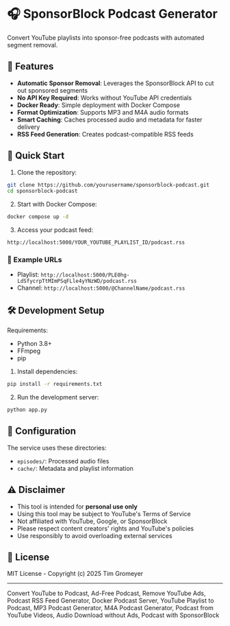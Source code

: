 # 🎧 SponsorBlock Podcast Generator

Convert YouTube playlists into sponsor-free podcasts with automated segment removal.

## 🎯 Features

- **Automatic Sponsor Removal**: Leverages the SponsorBlock API to cut out sponsored segments
- **No API Key Required**: Works without YouTube API credentials
- **Docker Ready**: Simple deployment with Docker Compose
- **Format Optimization**: Supports MP3 and M4A audio formats
- **Smart Caching**: Caches processed audio and metadata for faster delivery
- **RSS Feed Generation**: Creates podcast-compatible RSS feeds

## 🚀 Quick Start

1. Clone the repository:
```bash
git clone https://github.com/yourusername/sponsorblock-podcast.git
cd sponsorblock-podcast
```

2. Start with Docker Compose:
```bash
docker compose up -d
```

3. Access your podcast feed:
```
http://localhost:5000/YOUR_YOUTUBE_PLAYLIST_ID/podcast.rss
```

### 📝 Example URLs

- Playlist: `http://localhost:5000/PLE0hg-LdSfycrpTtMImPSqFLle4yYNzWD/podcast.rss`
- Channel: `http://localhost:5000/@ChannelName/podcast.rss`

## 🛠️ Development Setup

Requirements:
- Python 3.8+
- FFmpeg
- pip

1. Install dependencies:
```bash
pip install -r requirements.txt
```

2. Run the development server:
```bash
python app.py
```

## 🔧 Configuration

The service uses these directories:
- `episodes/`: Processed audio files
- `cache/`: Metadata and playlist information

## ⚠️ Disclaimer

- This tool is intended for **personal use only**
- Using this tool may be subject to YouTube's Terms of Service
- Not affiliated with YouTube, Google, or SponsorBlock
- Please respect content creators' rights and YouTube's policies
- Use responsibly to avoid overloading external services

## 📄 License

MIT License - Copyright (c) 2025 Tim Gromeyer

-----------
Convert YouTube to Podcast, Ad-Free Podcast, Remove YouTube Ads, Podcast RSS Feed Generator, Docker Podcast Server, YouTube Playlist to Podcast, MP3 Podcast Generator, M4A Podcast Generator, Podcast from YouTube Videos, Audio Download without Ads, Podcast with SponsorBlock
